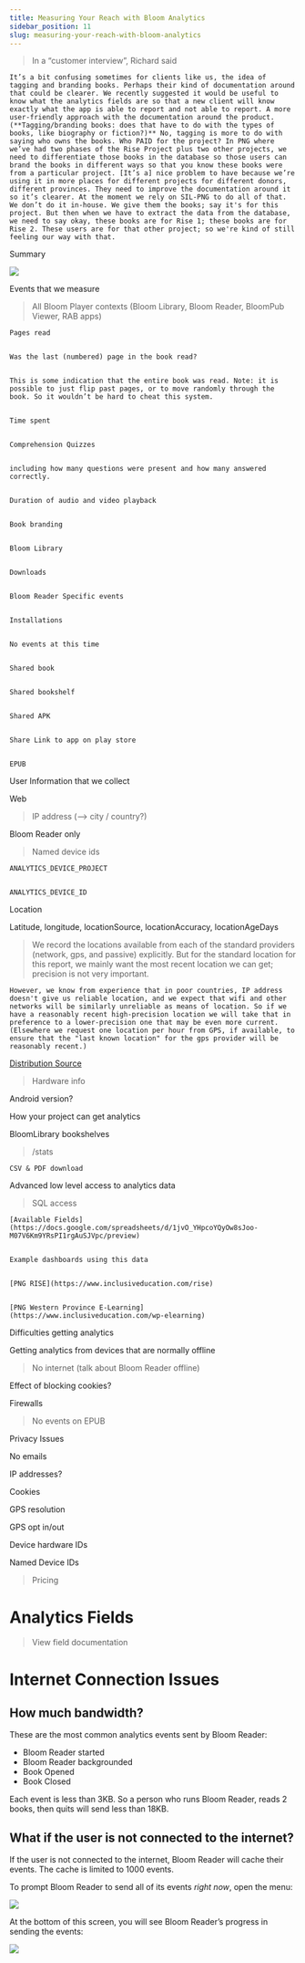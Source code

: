 ```yaml
---
title: Measuring Your Reach with Bloom Analytics
sidebar_position: 11
slug: measuring-your-reach-with-bloom-analytics
---
```




> In a “customer interview”, Richard said


	It’s a bit confusing sometimes for clients like us, the idea of tagging and branding books. Perhaps their kind of documentation around that could be clearer. We recently suggested it would be useful to know what the analytics fields are so that a new client will know exactly what the app is able to report and not able to report. A more user-friendly approach with the documentation around the product. (**Tagging/branding books: does that have to do with the types of books, like biography or fiction?)** No, tagging is more to do with saying who owns the books. Who PAID for the project? In PNG where we’ve had two phases of the Rise Project plus two other projects, we need to differentiate those books in the database so those users can brand the books in different ways so that you know these books were from a particular project. [It’s a] nice problem to have because we’re using it in more places for different projects for different donors, different provinces. They need to improve the documentation around it so it’s clearer. At the moment we rely on SIL-PNG to do all of that. We don’t do it in-house. We give them the books; say it's for this project. But then when we have to extract the data from the database, we need to say okay, these books are for Rise 1; these books are for Rise 2. These users are for that other project; so we're kind of still feeling our way with that.


Summary


![](/notion_imgs/112076373.png)


Events that we measure


> All Bloom Player contexts (Bloom Library, Bloom Reader, BloomPub Viewer, RAB apps)


	Pages read


	Was the last (numbered) page in the book read?


	This is some indication that the entire book was read. Note: it is possible to just flip past pages, or to move randomly through the book. So it wouldn’t be hard to cheat this system.


	Time spent


	Comprehension Quizzes


	including how many questions were present and how many answered correctly.


	Duration of audio and video playback


	Book branding


	Bloom Library


	Downloads


	Bloom Reader Specific events


	Installations


	No events at this time


	Shared book


	Shared bookshelf


	Shared APK


	Share Link to app on play store


	EPUB


User Information that we collect


Web


> IP address (--> city / country?)


Bloom Reader only


> Named device ids


	ANALYTICS_DEVICE_PROJECT


	ANALYTICS_DEVICE_ID


Location


Latitude, longitude, locationSource, locationAccuracy, locationAgeDays


> We record the locations available from each of the standard providers (network, gps, and passive) explicitly. But for the standard location for this report, we mainly want the most recent location we can get; precision is not very important.


	However, we know from experience that in poor countries, IP address doesn't give us reliable location, and we expect that wifi and other networks will be similarly unreliable as means of location. So if we have a reasonably recent high-precision location we will take that in preference to a lower-precision one that may be even more current. (Elsewhere we request one location per hour from GPS, if available, to ensure that the "last known location" for the gps provider will be reasonably recent.)


[Distribution Source](https://docs.google.com/document/d/1Hm7apUH1KV3I_GCCOVkh-aiCtq5O_1ILcne074r_w-g/edit)


> Hardware info


Android version?


How your project can get analytics


BloomLibrary bookshelves


> /stats


	CSV & PDF download


Advanced low level access to analytics data


> SQL access


	[Available Fields](https://docs.google.com/spreadsheets/d/1jvO_YHpcoYQyOw8sJoo-M07V6Km9YRsPI1rgAuSJVpc/preview)


	Example dashboards using this data


	[PNG RISE](https://www.inclusiveducation.com/rise)


	[PNG Western Province E-Learning](https://www.inclusiveducation.com/wp-elearning)


Difficulties getting analytics


Getting analytics from devices that are normally offline


> No internet (talk about Bloom Reader offline)


Effect of blocking cookies?


Firewalls


> No events on EPUB


Privacy Issues


No emails


IP addresses?


Cookies


GPS resolution


GPS opt in/out


Device hardware IDs


Named Device IDs


> Pricing


# Analytics Fields


> View field documentation


# Internet Connection Issues


## How much bandwidth?


These are the most common analytics events sent by Bloom Reader:

- Bloom Reader started
- Bloom Reader backgrounded
- Book Opened
- Book Closed

Each event is less than 3KB. So a person who runs Bloom Reader, reads 2 books, then quits will send less than 18KB.


## What if the user is not connected to the internet?


If the user is not connected to the internet, Bloom Reader will cache their events. The cache is limited to 1000 events.


To prompt Bloom Reader to send all of its events _right now_, open the menu:


![](/notion_imgs/672205938.png)


At the bottom of this screen, you will see Bloom Reader’s progress in sending the events:


![](/notion_imgs/736622608.png)

